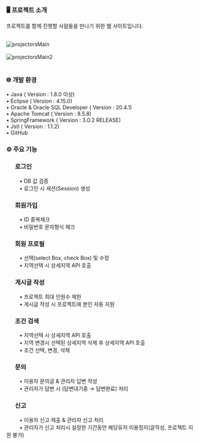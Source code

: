 ### 🖥️ 프로젝트 소개
프로젝트를 함께 진행할 사람들을 만나기 위한 웹 사이트입니다.</br></br>

![projectorsMain](https://github.com/JuYeon-Jin/board_test/assets/123148365/7ceeb84c-3ed8-4e23-9f34-328bede02e04)</br></br>
![projectorsMain2](https://github.com/JuYeon-Jin/board_test/assets/123148365/59f93ddf-fb49-4abd-998d-84e106657038)
</br></br>

### 🌐 개발 환경
• Java ( Version : 1.8.0 이상)</br>
• Eclipse ( Version : 4.15.0)</br>
• Oracle & Oracle SQL Developer ( Version : 20.4.1)</br>
• Apache Tomcat ( Version : 8.5.8)</br>
• SpringFramework ( Version : 3.0.2 RELEASE)</br>
• Jstl ( Version : 1.1.2)</br>
• GitHub </br>

### ⚙️ 주요 기능
### &nbsp;&nbsp;&nbsp;&nbsp;&nbsp; 로그인
&nbsp;&nbsp;&nbsp;&nbsp;&nbsp;&nbsp;&nbsp;&nbsp; • DB 값 검증</br>
&nbsp;&nbsp;&nbsp;&nbsp;&nbsp;&nbsp;&nbsp;&nbsp; • 로그인 시 세션(Session) 생성</br>
### &nbsp;&nbsp;&nbsp;&nbsp;&nbsp; 회원가입
&nbsp;&nbsp;&nbsp;&nbsp;&nbsp;&nbsp;&nbsp;&nbsp; • ID 중복체크</br>
&nbsp;&nbsp;&nbsp;&nbsp;&nbsp;&nbsp;&nbsp;&nbsp; • 비밀번호 문자형식 체크</br>
### &nbsp;&nbsp;&nbsp;&nbsp;&nbsp; 회원 프로필
&nbsp;&nbsp;&nbsp;&nbsp;&nbsp;&nbsp;&nbsp;&nbsp; • 선택(select Box, check Box) 및 수정</br>
&nbsp;&nbsp;&nbsp;&nbsp;&nbsp;&nbsp;&nbsp;&nbsp; • 지역선택 시 상세지역 API 호출</br>
### &nbsp;&nbsp;&nbsp;&nbsp;&nbsp; 게시글 작성
&nbsp;&nbsp;&nbsp;&nbsp;&nbsp;&nbsp;&nbsp;&nbsp; • 프로젝트 최대 인원수 제한</br>
&nbsp;&nbsp;&nbsp;&nbsp;&nbsp;&nbsp;&nbsp;&nbsp; • 게시글 작성 시 프로젝트에 본인 자동 지원</br>
### &nbsp;&nbsp;&nbsp;&nbsp;&nbsp; 조건 검색
&nbsp;&nbsp;&nbsp;&nbsp;&nbsp;&nbsp;&nbsp;&nbsp; • 지역선택 시 상세지역 API 호출</br>
&nbsp;&nbsp;&nbsp;&nbsp;&nbsp;&nbsp;&nbsp;&nbsp; • 지역 변경시 선택된 상세지역 삭제 후 상세지역 API 호출</br>
&nbsp;&nbsp;&nbsp;&nbsp;&nbsp;&nbsp;&nbsp;&nbsp; • 조건 선택, 변경, 삭제</br>
### &nbsp;&nbsp;&nbsp;&nbsp;&nbsp; 문의
&nbsp;&nbsp;&nbsp;&nbsp;&nbsp;&nbsp;&nbsp;&nbsp; • 이용자 문의글 & 관리자 답변 작성</br>
&nbsp;&nbsp;&nbsp;&nbsp;&nbsp;&nbsp;&nbsp;&nbsp; • 관리자가 답변 시 (답변대기중 → 답변완료) 처리</br>
### &nbsp;&nbsp;&nbsp;&nbsp;&nbsp; 신고
&nbsp;&nbsp;&nbsp;&nbsp;&nbsp;&nbsp;&nbsp;&nbsp; • 이용자 신고 제출 & 관리자 신고 처리</br>
&nbsp;&nbsp;&nbsp;&nbsp;&nbsp;&nbsp;&nbsp;&nbsp; • 관리자가 신고 처리시 설정한 기간동안 해당유저 이용정지(글작성, 프로젝트 지원 불가)</br>


